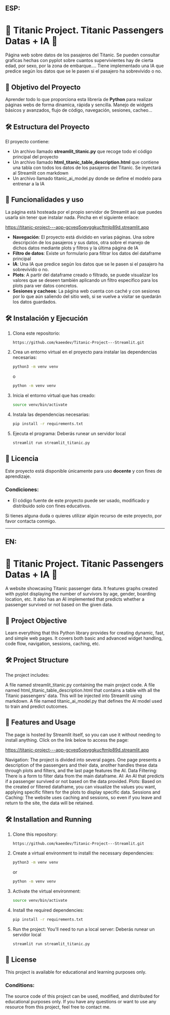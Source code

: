 ## ESP:

# 🚢 Titanic Project. Titanic Passengers Datas + IA 🐍

Página web sobre datos de los pasajeros del Titanic. Se pueden consultar graficas hechas con pyplot sobre cuantos supervivientes hay de cierta edad, por sexo, por la zona de embarque.... Tiene implementado una IA que predice según los datos que se le pasen
si el pasajero ha sobrevivido o no.

## 🎯 Objetivo del Proyecto

Aprender todo lo que proporciona esta librería de **Python** para realizar páginas webs de forma dinamica, rápida y sencilla. Manejo de widgets básicos y avanzados, flujo de código, navegación, sesiones, cacheo...

## 🛠️ Estructura del Proyecto

El proyecto contiene:
- Un archivo llamado **streamlit_titanic.py** que recoge todo el código principal del proyecto
- Un archivo llamado **html_titanic_table_description.html** que contiene una tabla con todos los datos de los pasajeros del Titanic. Se inyectará al Streamlit con markdown
- Un archivo llamado titanic_ai_model.py donde se define el modelo para entrenar a la IA


## 🚀 Funcionalidades y uso

La página está hosteada por el propio servidor de Streamlit asi que puedes usarla sin tener que instalar nada. Pincha en el siguiente enlace:

https://titanic-project---app-gcveq5oevggkucftmlp89d.streamlit.app

- **Navegación**: El proyecto está dividido en varias páginas. Una sobre descripción de los pasajeros y sus datos, otra sobre el manejo de dichos datos mediante plots y filtros y la última página de IA
- **Filtro de datos**: Existe un formulario para filtrar los datos del dataframe principal
- **IA**: Una IA que predice según los datos que se le pasen si el pasajero ha sobrevivido o no.
- **Plots**: A partir del dataframe creado o filtrado, se puede visualizar los valores que se deseen también aplicando un filtro específico para los plots para ver datos concretos.
- **Sesiones y cacheos**: La página web cuenta con caché y con sesiones por lo que aún saliendo del sitio web, si se vuelve a visitar se quedarán los datos guardados.


## 🛠️ Instalación y Ejecución

1. Clona este repositorio:
   ```bash
   https://github.com/kaeedev/Titanic-Project---Streamlit.git

2. Crea un entorno virtual en el proyecto para instalar las dependencias necesarias:
   ```bash
   python3 -m venv venv
   
   ```
   o
   ```bash
   python -m venv venv
   ```

3. Inicia el entorno virtual que has creado:
   ```bash
   source venv/bin/activate

4. Instala las dependencias necesarias:
   ```bash
   pip install -r requirements.txt
   ```

5. Ejecuta el programa:
   Deberás runear un servidor local
   ```bash
   streamlit run streamlit_titanic.py
   ```

## 📝 Licencia

Este proyecto está disponible únicamente para uso **docente** y con fines de aprendizaje.

### Condiciones:
- El código fuente de este proyecto puede ser usado, modificado y distribuido solo con fines educativos.

Si tienes alguna duda o quieres utilizar algún recurso de este proyecto, por favor contacta conmigo.

---

## EN:

# 🚢 Titanic Project. Titanic Passengers Datas + IA 🐍

A website showcasing Titanic passenger data. It features graphs created with pyplot displaying the number of survivors by age, gender, boarding location, etc. It also has an AI implemented that predicts whether a passenger survived or not based on the given data.

## 🎯 Project Objective

Learn everything that this Python library provides for creating dynamic, fast, and simple web pages. It covers both basic and advanced widget handling, code flow, navigation, sessions, caching, etc.

## 🛠️ Project Structure

The project includes:

A file named streamlit_titanic.py containing the main project code.
A file named html_titanic_table_description.html that contains a table with all the Titanic passengers' data. This will be injected into Streamlit using markdown.
A file named titanic_ai_model.py that defines the AI model used to train and predict outcomes.

## 🚀 Features and Usage

The page is hosted by Streamlit itself, so you can use it without needing to install anything. Click on the link below to access the page:

https://titanic-project---app-gcveq5oevggkucftmlp89d.streamlit.app

Navigation: The project is divided into several pages. One page presents a description of the passengers and their data, another handles these data through plots and filters, and the last page features the AI.
Data Filtering: There is a form to filter data from the main dataframe.
AI: An AI that predicts if a passenger survived or not based on the data provided.
Plots: Based on the created or filtered dataframe, you can visualize the values you want, applying specific filters for the plots to display specific data.
Sessions and Caching: The website uses caching and sessions, so even if you leave and return to the site, the data will be retained.

## 🛠️ Installation and Running

1. Clone this repository:
   ```bash
   https://github.com/kaeedev/Titanic-Project---Streamlit.git

2. Create a virtual environment to install the necessary dependencies:
   ```bash
   python3 -m venv venv
   
   ```
   or
   ```bash
   python -m venv venv
   ```

3. Activate the virtual environment:
   ```bash
   source venv/bin/activate

4. Install the required dependencies:
   ```bash
   pip install -r requirements.txt
   ```

5. Run the project: You'll need to run a local server:
   Deberás runear un servidor local
   ```bash
   streamlit run streamlit_titanic.py
   ```
   
## 📝 License

This project is available for educational and learning purposes only.

### Conditions:

The source code of this project can be used, modified, and distributed for educational purposes only.
If you have any questions or want to use any resource from this project, feel free to contact me.
